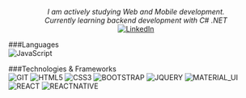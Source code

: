 
<p align="center">
    <i>
        I am actively studying Web and Mobile development.<br>
        Currently learning backend development with C# .NET
    </i><br>
    <a href="https://www.linkedin.com/in/joaocorreia99/">
        <img src="https://img.shields.io/badge/LinkedIn-blue?style=flat-square&logo=linkedin" alt="LinkedIn">
    </a>
</p>

###Languages<br>
![JavaScript](https://img.shields.io/badge/javascript-black?style=for-the-badge&logo=javascript)


###Technologies & Frameworks<br>
![GIT](https://img.shields.io/badge/GIT-E44C30?style=for-the-badge&logo=git&logoColor=white)
![HTML5](https://img.shields.io/badge/html5-black?style=for-the-badge&logo=html5)
![CSS3](https://img.shields.io/badge/css3-black?style=for-the-badge&logo=css3)
![BOOTSTRAP](https://img.shields.io/badge/bootstrap-black?style=for-the-badge&logo=bootstrap)
![JQUERY](https://img.shields.io/badge/jQuery-0769AD?style=for-the-badge&logo=jquery&logoColor=white)
![MATERIAL_UI](https://img.shields.io/badge/Material%20UI-007FFF?style=for-the-badge&logo=mui&logoColor=white)
![REACT](https://img.shields.io/badge/-ReactJs-61DAFB?logo=react&logoColor=white&style=for-the-badge)
![REACTNATIVE](https://img.shields.io/badge/-ReactNative-61DAFB?logo=react&logoColor=white&style=for-the-badge)
